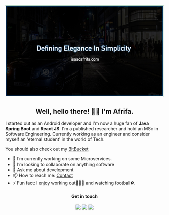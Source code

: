 ![Isaac Afrifa](./banner.jpeg)

<h2 align="center">Well, hello there! 👋🏾 I'm Afrifa. </h2>


I started out as an Android developer and I'm now a huge fan of **Java Spring Boot** and **React JS**. I'm a published researcher and hold an MSc in Software Engineering. Currently working as an engineer and consider myself an 'eternal student' in the world of Tech.

You should also check out my [BitBucket](https://bitbucket.org/mrblo)


- 🔭 I’m currently working on some Microservices. 
- 👯 I’m looking to collaborate on anything software 
- 💬 Ask me about development
- 📫 How to reach me: [Contact](https://www.isaacafrifa.com/contact) 
- ⚡ Fun fact: I enjoy working out🏋🏽‍♂️ and watching football⚽️. 


<h4 align="center">Get in touch</h4>

<p align="center">
<a target="_blank" href="https://www.linkedin.com/in/isaacafrifa"><img src="https://img.shields.io/badge/-LinkedIn-0e76a8?style=for-the-badge&logo=LinkedIn"></a>
<a target="_blank" href="https://www.isaacafrifa.com/"><img src="https://img.shields.io/badge/-Portfolio-088F8F?style=for-the-badge&logo=Opsgenie"></a>
<a target="_blank" href="https://bitbucket.org/mrblo"><img src="https://img.shields.io/badge/-Bitbucket-145DA0?style=for-the-badge&logo=Bitbucket"></a>
</p>
